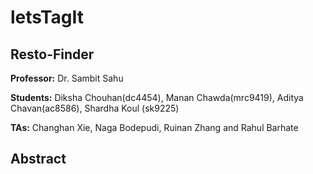 # letsTagIt

## Resto-Finder





**Professor:** Dr. Sambit Sahu

**Students:** Diksha Chouhan(dc4454), Manan Chawda(mrc9419), Aditya Chavan(ac8586), Shardha Koul (sk9225) 

**TAs:** Changhan Xie, Naga Bodepudi, Ruinan Zhang and Rahul Barhate




## Abstract

